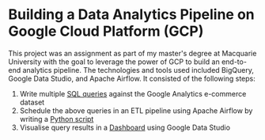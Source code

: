 # Building a Data Analytics Pipeline on Google Cloud Platform (GCP)
This project was an assignment as part of my master's degree at Macquarie University with the goal to leverage the power of GCP to build an end-to-end analytics pipeline. The technologies and tools used included BigQuery, Google Data Studio, and Apache Airflow. It consisted of the following steps:
1. Write multiple [SQL queries](https://github.com/felix-rosenberger/Data-Analysis-Pipeline/blob/main/SQL_queries.txt) against the Google Analytics e-commerce dataset
2. Schedule the above queries in an ETL pipeline using Apache Airflow by writing a [Python script](https://github.com/felix-rosenberger/Data-Analysis-Pipeline/blob/main/Airflow_pipeline.py)
3. Visualise query results in a [Dashboard](https://github.com/felix-rosenberger/Data-Analysis-Pipeline/blob/main/Data_Studio_Dashboard.png) using Google Data Studio
